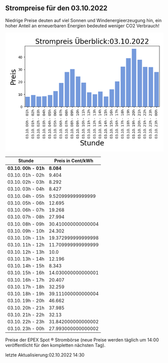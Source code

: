 
## Strompreise für den 03.10.2022

Niedrige Preise deuten auf viel Sonnen und Windenergieerzeugung hin, ein hoher Anteil an erneuerbaren Energien bedeuted weniger CO2 Verbrauch!

![Strompreis übersicht](imgs/strompreis_uebersicht.png)

| Stunde | Preis in Cent/kWh |
|---|---|
| **03.10. 00h -  01h** | **8.084** | 
| 03.10. 01h -  02h | 9.404 | 
| 03.10. 02h -  03h | 8.292 | 
| 03.10. 03h -  04h | 8.427 | 
| 03.10. 04h -  05h | 9.520999999999999 | 
| 03.10. 05h -  06h | 12.695 | 
| 03.10. 06h -  07h | 19.268 | 
| 03.10. 07h -  08h | 27.994 | 
| 03.10. 08h -  09h | 30.410000000000004 | 
| 03.10. 09h -  10h | 24.302 | 
| 03.10. 10h -  11h | 19.372999999999998 | 
| 03.10. 11h -  12h | 11.709999999999999 | 
| 03.10. 12h -  13h | 10.0 | 
| 03.10. 13h -  14h | 12.196 | 
| 03.10. 14h -  15h | 8.343 | 
| 03.10. 15h -  16h | 14.030000000000001 | 
| 03.10. 16h -  17h | 20.407 | 
| 03.10. 17h -  18h | 32.259 | 
| 03.10. 18h -  19h | 39.111000000000004 | 
| 03.10. 19h -  20h | 46.662 | 
| 03.10. 20h -  21h | 37.985 | 
| 03.10. 21h -  22h | 32.13 | 
| 03.10. 22h -  23h | 31.842000000000002 | 
| 03.10. 23h -  00h | 27.993000000000002 | 

Preise der EPEX Spot ® Strombörse (neue Preise werden täglich um 14:00 veröffentlicht für den kompletten nächsten Tag).

letzte Aktualisierung:02.10.2022 14:30